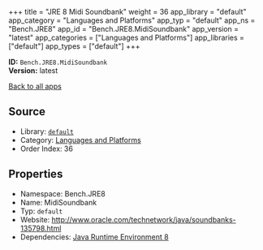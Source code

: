 ﻿+++
title = "JRE 8 Midi Soundbank"
weight = 36
app_library = "default"
app_category = "Languages and Platforms"
app_typ = "default"
app_ns = "Bench.JRE8"
app_id = "Bench.JRE8.MidiSoundbank"
app_version = "latest"
app_categories = ["Languages and Platforms"]
app_libraries = ["default"]
app_types = ["default"]
+++

**ID:** `Bench.JRE8.MidiSoundbank`  
**Version:** latest  
<!--more-->

[Back to all apps](/apps/)

## Source

* Library: [`default`](/app_libraries/default)
* Category: [Languages and Platforms](/app_categories/languages-and-platforms)
* Order Index: 36

## Properties

* Namespace: Bench.JRE8
* Name: MidiSoundbank
* Typ: `default`
* Website: <http://www.oracle.com/technetwork/java/soundbanks-135798.html>
* Dependencies: [Java Runtime Environment 8](/apps/Bench.JRE8)

